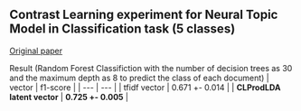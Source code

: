 ## Contrast Learning experiment for Neural Topic Model in Classification task (5 classes)
[Original paper](https://arxiv.org/abs/2110.12764) 

Result (Random Forest Classifiction with the number of decision trees as 30 and the maximum depth as 8 to predict the class of each document)
| vector | f1-score |
| --- | --- |
| tfidf vector | 0.671 +- 0.014 |
| **CLProdLDA latent vector** | **0.725 +- 0.005** |
